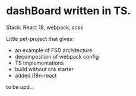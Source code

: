 # dashBoard written in TS. 


Stack: 
React 18, webpack, scss

Little pet-project that gives: 
- an example of FSD architecture
- decomposition of webpack config
- TS implementations
- build without cra starter
- added i18n-react

to be upd...


